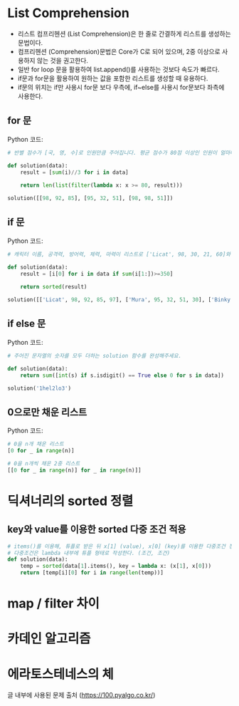# List Comprehension
- 리스트 컴프리헨션 (List Comprehension)은 한 줄로 간결하게 리스트를 생성하는 문법이다. 
- 컴프리헨션 (Comprehension)문법은 Core가 C로 되어 있으며, 2중 이상으로 사용하지 않는 것을 권고한다.
- 일반 for loop 문을 활용하여 list.append()를 사용하는 것보다 속도가 빠르다.
- if문과 for문을 활용하여 원하는 값을 포함한 리스트를 생성할 때 유용하다.
- if문의 위치는 if만 사용시 for문 보다 우측에, if~else를 사용시 for문보다 좌측에 사용한다.

## for 문
Python 코드:
```python
# 반별 점수가 [국, 영, 수]로 인원만큼 주어집니다. 평균 점수가 80점 이상인 인원이 얼마나 되는지 카운팅하는 solution함수를 완성해주세요.

def solution(data):
    result = [sum(i)//3 for i in data]
        
    return len(list(filter(lambda x: x >= 80, result)))

solution([[98, 92, 85], [95, 32, 51], [98, 98, 51]])
```
## if 문
Python 코드:
```python
# 캐릭터 이름, 공격력, 방어력, 체력, 마력이 리스트로 ['Licat', 98, 30, 21, 60]와 같이 주어졌을 때 모든 능력치의 합이 350 이상이 되는 캐릭터의 이름을 출력하는 solution함수를 완성해주세요.

def solution(data):        
    result = [i[0] for i in data if sum(i[1:])>=350]  
             
    return sorted(result)

solution([['Licat', 98, 92, 85, 97], ['Mura', 95, 32, 51, 30], ['Binky', 98, 98, 51, 32]])
```

## if else 문
Python 코드:
```python
# 주어진 문자열의 숫자를 모두 더하는 solution 함수를 완성해주세요.

def solution(data):
    return sum([int(s) if s.isdigit() == True else 0 for s in data])

solution('1hel2lo3')
```

## 0으로만 채운 리스트
Python 코드:
```python
# 0을 n개 채운 리스트
[0 for _ in range(n)]

# 0을 n개씩 채운 2중 리스트
[[0 for _ in range(n)] for _ in range(n)]]
```



# 딕셔너리의 sorted 정렬
## key와 value를 이용한 sorted 다중 조건 적용

```python
# items()를 이용해, 튜플로 받은 뒤 x[1] (value), x[0] (key)를 이용한 다중조건 정렬
# 다중조건은 lambda 내부에 튜플 형태로 작성한다. (조건, 조건)
def solution(data):
    temp = sorted(data[1].items(), key = lambda x: (x[1], x[0]))
    return [temp[i][0] for i in range(len(temp))]

```


# map / filter 차이



# 카데인 알고리즘

# 에라토스테네스의 체



글 내부에 사용된 문제 출처 (https://100.pyalgo.co.kr/)